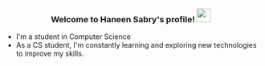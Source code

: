 
<h3 align="center">
  Welcome to Haneen Sabry's profile!
  <img src="https://media.giphy.com/media/hvRJCLFzcasrR4ia7z/giphy.gif" width="28">
</h3>

-  I'm a student in Computer Science
-  As a CS student, I'm constantly learning and exploring new technologies to improve my skills.

